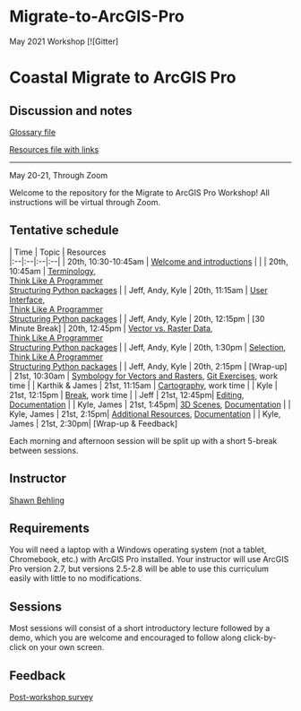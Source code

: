 # Migrate-to-ArcGIS-Pro
May 2021 Workshop
[![Gitter]
# Coastal Migrate to ArcGIS Pro

## Discussion and notes

[Glossary file](https://github.com/si2-urssi/winterschool/blob/master/glossary.md)

[Resources file with links](https://github.com/si2-urssi/winterschool/blob/master/resources.md)

---

May 20-21, Through Zoom

Welcome to the repository for the Migrate to ArcGIS Pro Workshop! All instructions will be virtual through Zoom.

## Tentative schedule

| Time | Topic  | Resources  
|:--|:--|:--|:--|
| 20th, 10:30-10:45am  | [Welcome and introductions](http://inundata.org/talks/winter-school-intro/#/) |  |
| 20th, 10:45am  | [Terminology](http://carver.cs.ua.edu/Slides/2019/URSSI-WinterSchool/URSSI-WinterSchool-Design.pdf),<br/>[Think Like A Programmer](https://docs.google.com/presentation/d/1eNpMYEyS2x92P2r94pWwykfHSS2KaRHxzRsRN85WFh0/edit?usp=sharing)<br/>[Structuring Python packages](https://kyleniemeyer.github.io/research-software-dev-modules/module-packaging/) |  | Jeff, Andy, Kyle
| 20th, 11:15am  | [User Interface](http://carver.cs.ua.edu/Slides/2019/URSSI-WinterSchool/URSSI-WinterSchool-Design.pdf),<br/>[Think Like A Programmer](https://docs.google.com/presentation/d/1eNpMYEyS2x92P2r94pWwykfHSS2KaRHxzRsRN85WFh0/edit?usp=sharing)<br/>[Structuring Python packages](https://kyleniemeyer.github.io/research-software-dev-modules/module-packaging/) |  | Jeff, Andy, Kyle
| 20th, 12:15pm  | [30 Minute Break]
| 20th, 12:45pm  | [Vector vs. Raster Data](http://carver.cs.ua.edu/Slides/2019/URSSI-WinterSchool/URSSI-WinterSchool-Design.pdf),<br/>[Think Like A Programmer](https://docs.google.com/presentation/d/1eNpMYEyS2x92P2r94pWwykfHSS2KaRHxzRsRN85WFh0/edit?usp=sharing)<br/>[Structuring Python packages](https://kyleniemeyer.github.io/research-software-dev-modules/module-packaging/) |  | Jeff, Andy, Kyle
| 20th, 1:30pm  | [Selection](http://carver.cs.ua.edu/Slides/2019/URSSI-WinterSchool/URSSI-WinterSchool-Design.pdf),<br/>[Think Like A Programmer](https://docs.google.com/presentation/d/1eNpMYEyS2x92P2r94pWwykfHSS2KaRHxzRsRN85WFh0/edit?usp=sharing)<br/>[Structuring Python packages](https://kyleniemeyer.github.io/research-software-dev-modules/module-packaging/) |  | Jeff, Andy, Kyle
| 20th, 2:15pm  | [Wrap-up]
| 21st, 10:30am | [Symbology for Vectors and Rasters](http://inundata.org/talks/git-collaboration/#/), [Git Exercises](https://jameshowison.github.io/peer_production_course/docs/additional_git_exercises.html), work time |  | Karthik & James
| 21st, 11:15am  | [Cartography](https://kyleniemeyer.github.io/research-software-dev-modules/module-testing-ci/), work time |  | Kyle
| 21st, 12:15pm | [Break](http://carver.cs.ua.edu/Slides/2019/URSSI-WinterSchool/URSSI-WinterSchool-PeerCodeReview.pdf), work time | | Jeff
| 21st, 12:45pm| [Editing](https://kyleniemeyer.github.io/research-software-dev-modules/module-open-science/), [Documentation](https://kyleniemeyer.github.io/research-software-dev-modules/module-documentation/) |  | Kyle, James
| 21st, 1:45pm| [3D Scenes](https://kyleniemeyer.github.io/research-software-dev-modules/module-open-science/), [Documentation](https://kyleniemeyer.github.io/research-software-dev-modules/module-documentation/) |  | Kyle, James
| 21st, 2:15pm| [Additional Resources](https://kyleniemeyer.github.io/research-software-dev-modules/module-open-science/), [Documentation](https://kyleniemeyer.github.io/research-software-dev-modules/module-documentation/) |  | Kyle, James
| 21st, 2:30pm| [Wrap-up & Feedback]


Each morning and afternoon session will be split up with a short 5-break between sessions. 


## Instructor

[Shawn Behling](https://shawnbehling.com)



## Requirements

You will need a laptop with a Windows operating system (not a tablet, Chromebook, etc.) with ArcGIS Pro installed.
Your instructor will use ArcGIS Pro version 2.7, but versions 2.5-2.8 will be able to use this curriculum easily with little to no modifications.


## Sessions

Most sessions will consist of a short introductory lecture followed by a demo, which you are welcome and encouraged to follow along click-by-click on your own screen.

## Feedback 

[Post-workshop survey](http://bit.ly/URSSI-WinterSchool-Evaluation)
